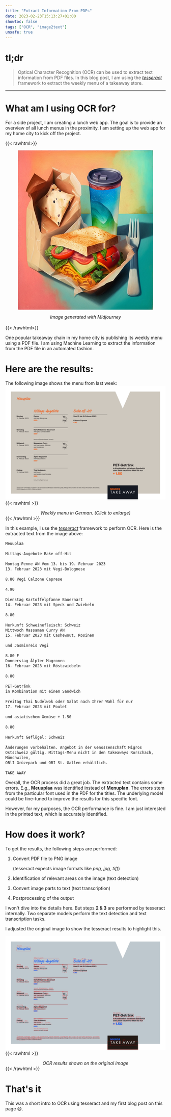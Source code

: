 ```yaml
---
title: "Extract Information From PDFs"
date: 2023-02-23T15:13:27+01:00
showtoc: false
tags: ["OCR", "image2text"]
unsafe: true
---
```



# tl;dr 
> Optical Character Recognition (OCR) can be used to extract text information from PDF files. In this blog post, I am using the [*tesseract*](https://github.com/tesseract-ocr/tesseract) framework to extract the weekly menu of a takeaway store.

---

# What am I using OCR for?
For a side project, I am creating a lunch web app. The goal is to provide an overview of all lunch menus in the proximity. I am setting up the web app for my home city to kick off the project. 

{{< rawhtml>}}
<figure>
    <img src="/tesseract/lunch.png" style="height:500px;margin:auto;display:block">
</figure>
<div align="center"><i>Image generated with Midjourney</i></div>
<br>
{{< /rawhtml>}}

One popular takeaway chain in my home city is publishing its weekly menu using a PDF file. I am using Machine Learning to extract the information from the PDF file in an automated fashion. 

# Here are the results:

The following image shows the menu from last week:
![takeaway](/tesseract/take-away.png "Test")
{{< rawhtml >}}
<div align="center"><i>Weekly menu in German. (Click to enlarge)</i></div>
{{< /rawhtml >}}

In this example, I use the [*tesseract*](https://github.com/tesseract-ocr/tesseract) framework to perform OCR. Here is the extracted text from the image above:


```
Meuuplaa

Mittags-Augebote Bake off-Hit

Montag Penne AN Vom 13. bis 19. Februar 2023
13. Februar 2023 mit Vegi-Bolognese

8.80 Vegi Calzone Caprese

4.90

Dienstag Kartoffelpfanne Bauernart
14. Februar 2023 mit Speck und Zwiebeln

8.80

Herkunft Schweinefleisch: Schweiz
Mittwoch Massaman Curry AN
15. Februar 2023 mit Cashewnut, Rosinen

und Jasminreis Vegi

8.80 F
Donnerstag Älpler Magronen
16. Februar 2023 mit Röstzwiebeln

8.80

PET-Getränk
in Kombination mit einem Sandwich

Freitag Thai Nudelwok oder Salat nach Ihrer Wahl für nur
17. Februar 2023 mit Poulet

und asiatischem Gemüse + 1.50

8.80

Herkunft Geflügel: Schweiz

Änderungen vorbehalten. Angebot in der Genossenschaft Migros Ostschweiz gültig. Mittags-Menu nicht in den takeaways Rorschach, Münchwilen,
OBlI Grüzepark und OBI St. Gallen erhältlich.

TAKE AWAY
```
Overall, the OCR process did a great job.
The extracted text contains some errors. E.g., **Meuuplaa** was identified instead of **Menuplan**. The errors stem from the particular font used in the PDF for the titles. The underlying model could be fine-tuned to improve the results for this specific font.

However, for my purposes, the OCR performance is fine. I am just interested in the printed text, which is accurately identified.

# How does it work? 

To get the results, the following steps are performed:

1. Convert PDF file to PNG image 

   (tesseract expects image formats like *png, jpg, tiff*)
2. Identification of relevant areas on the image  (text detection)
3. Convert image parts to text (text transcription)
4. Postprocessing of the output

I won't dive into the details here. But steps **2 & 3** are performed by tesseract internally. Two separate models perform the text detection and text transcription tasks. 

I adjusted the original image to show the tesseract results to highlight this.

![ocr_results](/tesseract/ocr_results.png)
{{< rawhtml >}}
<div align="center"><i>OCR results shown on the original image</i></div>
{{< /rawhtml >}}

# That's it

This was a short intro to OCR using tesseract and my first blog post on this page :smile:.